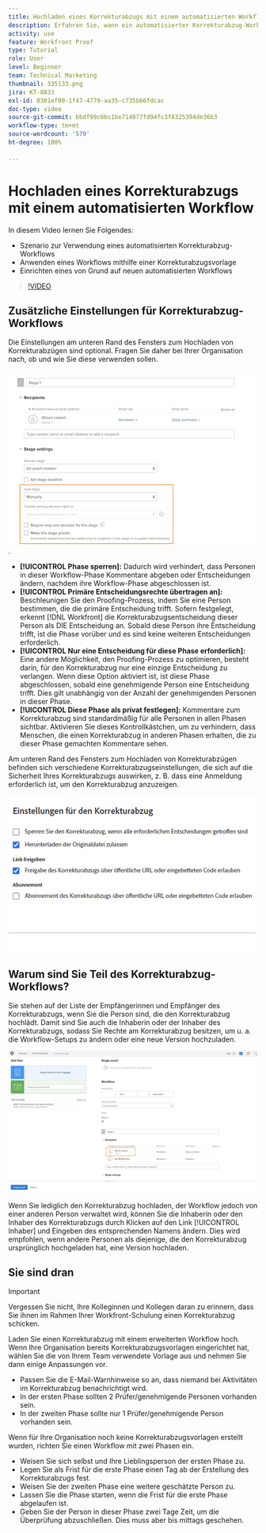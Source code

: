 ```yaml
---
title: Hochladen eines Korrekturabzugs mit einem automatisierten Workflow
description: Erfahren Sie, wann ein automatisierter Korrekturabzug-Workflow verwendet werden sollte, wie ein Workflow mit einer Korrekturabzugsvorlage angewendet werden kann und wie ein automatisierter Workflow von Grund auf neu eingerichtet wird.
activity: use
feature: Workfront Proof
type: Tutorial
role: User
level: Beginner
team: Technical Marketing
thumbnail: 335133.png
jira: KT-8833
exl-id: 8301ef00-1f47-4779-aa35-c735b66fdcac
doc-type: video
source-git-commit: bbdf99c6bc1be714077fd94fc3f8325394de36b3
workflow-type: tm+mt
source-wordcount: '579'
ht-degree: 100%

---
```


# Hochladen eines Korrekturabzugs mit einem automatisierten Workflow

In diesem Video lernen Sie Folgendes:

* Szenario zur Verwendung eines automatisierten Korrekturabzug-Workflows
* Anwenden eines Workflows mithilfe einer Korrekturabzugsvorlage
* Einrichten eines von Grund auf neuen automatisierten Workflows

>[!VIDEO](https://video.tv.adobe.com/v/3453020/?quality=12&learn=on&enablevpops=1&captions=ger)



## Zusätzliche Einstellungen für Korrekturabzug-Workflows

Die Einstellungen am unteren Rand des Fensters zum Hochladen von Korrekturabzügen sind optional. Fragen Sie daher bei Ihrer Organisation nach, ob und wie Sie diese verwenden sollen.

![Ein Bild des Fensters [!UICONTROL Neuer Korrekturabzug] mit hervorgehobenen [!UICONTROL Abschnitts-Einstellungen]](assets/additional-proof-workflow-settings.png).

* **[!UICONTROL Phase sperren]:** Dadurch wird verhindert, dass Personen in dieser Workflow-Phase Kommentare abgeben oder Entscheidungen ändern, nachdem ihre Workflow-Phase abgeschlossen ist.
* **[!UICONTROL Primäre Entscheidungsrechte übertragen an]:** Beschleunigen Sie den Proofing-Prozess, indem Sie eine Person bestimmen, die die primäre Entscheidung trifft. Sofern festgelegt, erkennt [!DNL Workfront] die Korrekturabzugsentscheidung dieser Person als DIE Entscheidung an. Sobald diese Person ihre Entscheidung trifft, ist die Phase vorüber und es sind keine weiteren Entscheidungen erforderlich.
* **[!UICONTROL Nur eine Entscheidung für diese Phase erforderlich]:** Eine andere Möglichkeit, den Proofing-Prozess zu optimieren, besteht darin, für den Korrekturabzug nur eine einzige Entscheidung zu verlangen. Wenn diese Option aktiviert ist, ist diese Phase abgeschlossen, sobald eine genehmigende Person eine Entscheidung trifft. Dies gilt unabhängig von der Anzahl der genehmigenden Personen in dieser Phase.
* **[!UICONTROL Diese Phase als privat festlegen]:** Kommentare zum Korrekturabzug sind standardmäßig für alle Personen in allen Phasen sichtbar. Aktivieren Sie dieses Kontrollkästchen, um zu verhindern, dass Menschen, die einen Korrekturabzug in anderen Phasen erhalten, die zu dieser Phase gemachten Kommentare sehen.

Am unteren Rand des Fensters zum Hochladen von Korrekturabzügen befinden sich verschiedene Korrekturabzugseinstellungen, die sich auf die Sicherheit Ihres Korrekturabzugs auswirken, z. B. dass eine Anmeldung erforderlich ist, um den Korrekturabzug anzuzeigen.

<!--
Learn more about these in the Proof settings section of the Configure a proof article.
-->

![Ein Bild des Abschnitts [!UICONTROL Korrekturabzugseinstellungen] im Fenster zum Hochladen von Korrekturabzügen.](assets/additional-proof-workflow-settings-2.png)

<!--
### Learn more
* Automated workflow overview
* Automated workflow stages overview
-->

<!--
### Guides
* Plan an advanced workflow worksheet
-->

## Warum sind Sie Teil des Korrekturabzug-Workflows?

Sie stehen auf der Liste der Empfängerinnen und Empfänger des Korrekturabzugs, wenn Sie die Person sind, die den Korrekturabzug hochlädt. Damit sind Sie auch die Inhaberin oder der Inhaber des Korrekturabzugs, sodass Sie Rechte am Korrekturabzug besitzen, um u. a. die Workflow-Setups zu ändern oder eine neue Version hochzuladen.

![Ein Bild des Fensters zum Hochladen von Korrekturabzügen, in dem die Inhaberin des Korrekturabzugs in der Empfängerliste hervorgehoben ist.](assets/proof-owner.png)

Wenn Sie lediglich den Korrekturabzug hochladen, der Workflow jedoch von einer anderen Person verwaltet wird, können Sie die Inhaberin oder den Inhaber des Korrekturabzugs durch Klicken auf den Link [!UICONTROL Inhaber] und Eingeben des entsprechenden Namens ändern. Dies wird empfohlen, wenn andere Personen als diejenige, die den Korrekturabzug ursprünglich hochgeladen hat, eine Version hochladen.

## Sie sind dran

>[!IMPORTANT]
>
>Vergessen Sie nicht, Ihre Kolleginnen und Kollegen daran zu erinnern, dass Sie ihnen im Rahmen Ihrer Workfront-Schulung einen Korrekturabzug schicken.


Laden Sie einen Korrekturabzug mit einem erweiterten Workflow hoch. Wenn Ihre Organisation bereits Korrekturabzugsvorlagen eingerichtet hat, wählen Sie die von Ihrem Team verwendete Vorlage aus und nehmen Sie dann einige Anpassungen vor.

* Passen Sie die E-Mail-Warnhinweise so an, dass niemand bei Aktivitäten im Korrekturabzug benachrichtigt wird.
* In der ersten Phase sollten 2 Prüfer/genehmigende Personen vorhanden sein.
* In der zweiten Phase sollte nur 1 Prüfer/genehmigende Person vorhanden sein.

Wenn für Ihre Organisation noch keine Korrekturabzugsvorlagen erstellt wurden, richten Sie einen Workflow mit zwei Phasen ein.

* Weisen Sie sich selbst und Ihre Lieblingsperson der ersten Phase zu.
* Legen Sie als Frist für die erste Phase einen Tag ab der Erstellung des Korrekturabzugs fest.
* Weisen Sie der zweiten Phase eine weitere geschätzte Person zu.
* Lassen Sie die Phase starten, wenn die Frist für die erste Phase abgelaufen ist.
* Geben Sie der Person in dieser Phase zwei Tage Zeit, um die Überprüfung abzuschließen. Dies muss aber bis mittags geschehen.


